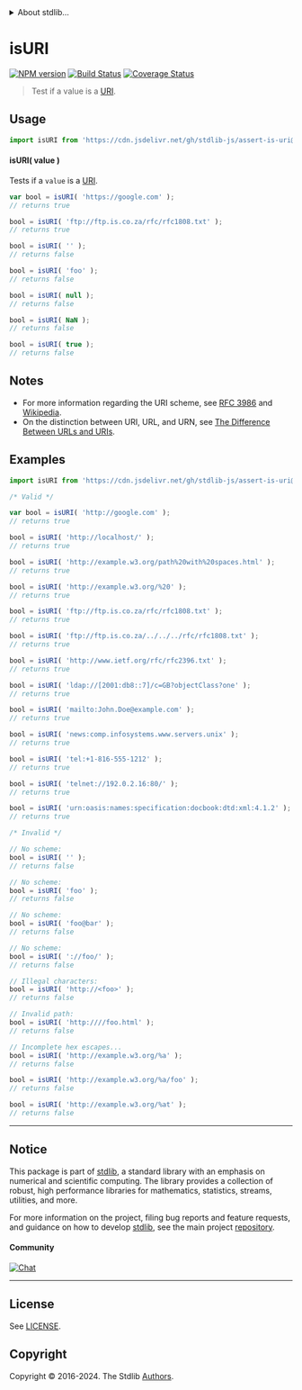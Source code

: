 <!--

@license Apache-2.0

Copyright (c) 2018 The Stdlib Authors.

Licensed under the Apache License, Version 2.0 (the "License");
you may not use this file except in compliance with the License.
You may obtain a copy of the License at

   http://www.apache.org/licenses/LICENSE-2.0

Unless required by applicable law or agreed to in writing, software
distributed under the License is distributed on an "AS IS" BASIS,
WITHOUT WARRANTIES OR CONDITIONS OF ANY KIND, either express or implied.
See the License for the specific language governing permissions and
limitations under the License.

-->


<details>
  <summary>
    About stdlib...
  </summary>
  <p>We believe in a future in which the web is a preferred environment for numerical computation. To help realize this future, we've built stdlib. stdlib is a standard library, with an emphasis on numerical and scientific computation, written in JavaScript (and C) for execution in browsers and in Node.js.</p>
  <p>The library is fully decomposable, being architected in such a way that you can swap out and mix and match APIs and functionality to cater to your exact preferences and use cases.</p>
  <p>When you use stdlib, you can be absolutely certain that you are using the most thorough, rigorous, well-written, studied, documented, tested, measured, and high-quality code out there.</p>
  <p>To join us in bringing numerical computing to the web, get started by checking us out on <a href="https://github.com/stdlib-js/stdlib">GitHub</a>, and please consider <a href="https://opencollective.com/stdlib">financially supporting stdlib</a>. We greatly appreciate your continued support!</p>
</details>

# isURI

[![NPM version][npm-image]][npm-url] [![Build Status][test-image]][test-url] [![Coverage Status][coverage-image]][coverage-url] <!-- [![dependencies][dependencies-image]][dependencies-url] -->

> Test if a value is a [URI][uri].



<section class="usage">

## Usage

```javascript
import isURI from 'https://cdn.jsdelivr.net/gh/stdlib-js/assert-is-uri@v0.2.1-deno/mod.js';
```

#### isURI( value )

Tests if a `value` is a [URI][uri].

```javascript
var bool = isURI( 'https://google.com' );
// returns true

bool = isURI( 'ftp://ftp.is.co.za/rfc/rfc1808.txt' );
// returns true

bool = isURI( '' );
// returns false

bool = isURI( 'foo' );
// returns false

bool = isURI( null );
// returns false

bool = isURI( NaN );
// returns false

bool = isURI( true );
// returns false
```

</section>

<!-- /.usage -->

<section class="notes">

## Notes

-   For more information regarding the URI scheme, see [RFC 3986][rfc-3986] and [Wikipedia][uri].
-   On the distinction between URI, URL, and URN, see [The Difference Between URLs and URIs][difference-url-uri].

</section>

<!-- /.notes -->

<section class="examples">

## Examples

<!-- eslint no-undef: "error" -->

```javascript
import isURI from 'https://cdn.jsdelivr.net/gh/stdlib-js/assert-is-uri@v0.2.1-deno/mod.js';

/* Valid */

var bool = isURI( 'http://google.com' );
// returns true

bool = isURI( 'http://localhost/' );
// returns true

bool = isURI( 'http://example.w3.org/path%20with%20spaces.html' );
// returns true

bool = isURI( 'http://example.w3.org/%20' );
// returns true

bool = isURI( 'ftp://ftp.is.co.za/rfc/rfc1808.txt' );
// returns true

bool = isURI( 'ftp://ftp.is.co.za/../../../rfc/rfc1808.txt' );
// returns true

bool = isURI( 'http://www.ietf.org/rfc/rfc2396.txt' );
// returns true

bool = isURI( 'ldap://[2001:db8::7]/c=GB?objectClass?one' );
// returns true

bool = isURI( 'mailto:John.Doe@example.com' );
// returns true

bool = isURI( 'news:comp.infosystems.www.servers.unix' );
// returns true

bool = isURI( 'tel:+1-816-555-1212' );
// returns true

bool = isURI( 'telnet://192.0.2.16:80/' );
// returns true

bool = isURI( 'urn:oasis:names:specification:docbook:dtd:xml:4.1.2' );
// returns true

/* Invalid */

// No scheme:
bool = isURI( '' );
// returns false

// No scheme:
bool = isURI( 'foo' );
// returns false

// No scheme:
bool = isURI( 'foo@bar' );
// returns false

// No scheme:
bool = isURI( '://foo/' );
// returns false

// Illegal characters:
bool = isURI( 'http://<foo>' );
// returns false

// Invalid path:
bool = isURI( 'http:////foo.html' );
// returns false

// Incomplete hex escapes...
bool = isURI( 'http://example.w3.org/%a' );
// returns false

bool = isURI( 'http://example.w3.org/%a/foo' );
// returns false

bool = isURI( 'http://example.w3.org/%at' );
// returns false
```

</section>

<!-- /.examples -->



<!-- Section for related `stdlib` packages. Do not manually edit this section, as it is automatically populated. -->

<section class="related">

</section>

<!-- /.related -->

<!-- Section for all links. Make sure to keep an empty line after the `section` element and another before the `/section` close. -->


<section class="main-repo" >

* * *

## Notice

This package is part of [stdlib][stdlib], a standard library with an emphasis on numerical and scientific computing. The library provides a collection of robust, high performance libraries for mathematics, statistics, streams, utilities, and more.

For more information on the project, filing bug reports and feature requests, and guidance on how to develop [stdlib][stdlib], see the main project [repository][stdlib].

#### Community

[![Chat][chat-image]][chat-url]

---

## License

See [LICENSE][stdlib-license].


## Copyright

Copyright &copy; 2016-2024. The Stdlib [Authors][stdlib-authors].

</section>

<!-- /.stdlib -->

<!-- Section for all links. Make sure to keep an empty line after the `section` element and another before the `/section` close. -->

<section class="links">

[npm-image]: http://img.shields.io/npm/v/@stdlib/assert-is-uri.svg
[npm-url]: https://npmjs.org/package/@stdlib/assert-is-uri

[test-image]: https://github.com/stdlib-js/assert-is-uri/actions/workflows/test.yml/badge.svg?branch=v0.2.1
[test-url]: https://github.com/stdlib-js/assert-is-uri/actions/workflows/test.yml?query=branch:v0.2.1

[coverage-image]: https://img.shields.io/codecov/c/github/stdlib-js/assert-is-uri/main.svg
[coverage-url]: https://codecov.io/github/stdlib-js/assert-is-uri?branch=main

<!--

[dependencies-image]: https://img.shields.io/david/stdlib-js/assert-is-uri.svg
[dependencies-url]: https://david-dm.org/stdlib-js/assert-is-uri/main

-->

[chat-image]: https://img.shields.io/gitter/room/stdlib-js/stdlib.svg
[chat-url]: https://app.gitter.im/#/room/#stdlib-js_stdlib:gitter.im

[stdlib]: https://github.com/stdlib-js/stdlib

[stdlib-authors]: https://github.com/stdlib-js/stdlib/graphs/contributors

[cli-section]: https://github.com/stdlib-js/assert-is-uri#cli
[cli-url]: https://github.com/stdlib-js/assert-is-uri/tree/cli
[@stdlib/assert-is-uri]: https://github.com/stdlib-js/assert-is-uri/tree/main

[umd]: https://github.com/umdjs/umd
[es-module]: https://developer.mozilla.org/en-US/docs/Web/JavaScript/Guide/Modules

[deno-url]: https://github.com/stdlib-js/assert-is-uri/tree/deno
[deno-readme]: https://github.com/stdlib-js/assert-is-uri/blob/deno/README.md
[umd-url]: https://github.com/stdlib-js/assert-is-uri/tree/umd
[umd-readme]: https://github.com/stdlib-js/assert-is-uri/blob/umd/README.md
[esm-url]: https://github.com/stdlib-js/assert-is-uri/tree/esm
[esm-readme]: https://github.com/stdlib-js/assert-is-uri/blob/esm/README.md
[branches-url]: https://github.com/stdlib-js/assert-is-uri/blob/main/branches.md

[stdlib-license]: https://raw.githubusercontent.com/stdlib-js/assert-is-uri/main/LICENSE

[uri]: https://en.wikipedia.org/wiki/URI_scheme

[rfc-3986]: https://tools.ietf.org/html/rfc3986

[difference-url-uri]: https://danielmiessler.com/study/url-uri/

[standard-streams]: https://en.wikipedia.org/wiki/Standard_streams

[mdn-regexp]: https://developer.mozilla.org/en-US/docs/Web/JavaScript/Guide/Regular_Expressions

</section>

<!-- /.links -->
